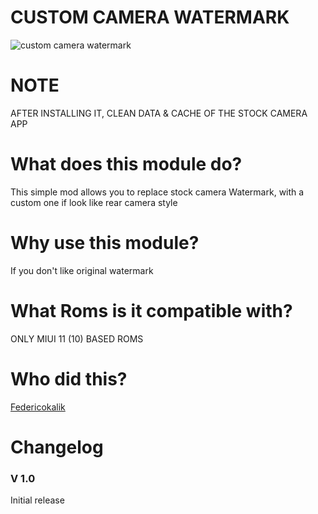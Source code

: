 # CUSTOM CAMERA WATERMARK

![custom camera watermark](https://i.ibb.co/JsDhQ10/cwm-k20.jpg)

# NOTE
AFTER INSTALLING IT, CLEAN DATA & CACHE OF THE STOCK CAMERA APP

# What does this module do?
This simple mod allows you to replace stock camera Watermark, with a custom one if look like rear camera style

# Why use this module?

If you don't like original watermark

# What Roms is it compatible with?

ONLY MIUI 11 (10) BASED ROMS

# Who did this?

[Federicokalik](https://github.com/Federicokalik) 

# Changelog


### V 1.0

Initial release

